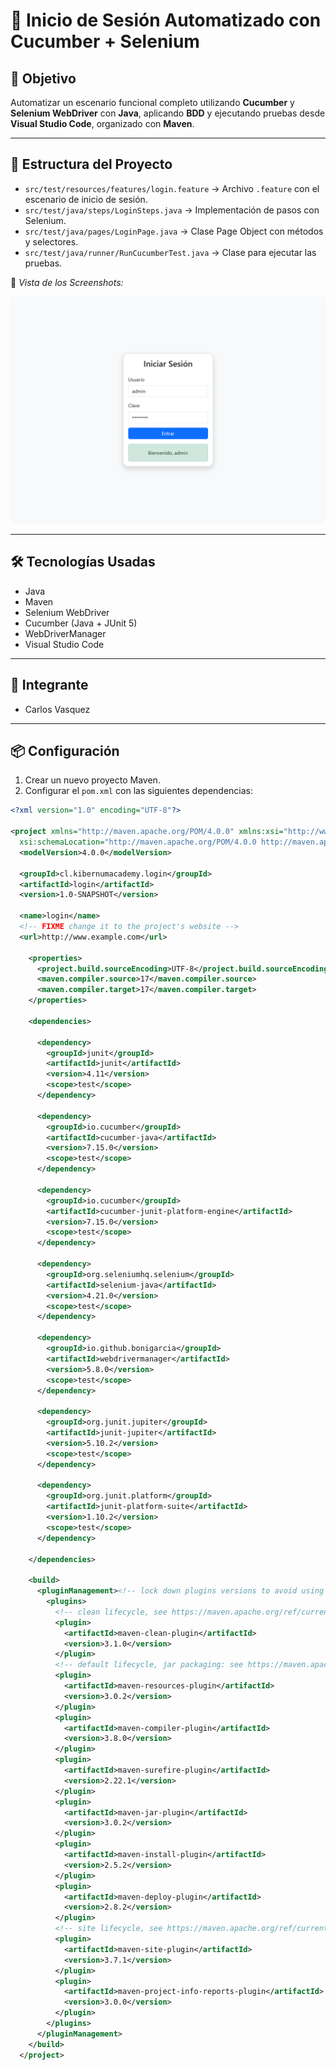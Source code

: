 # 🧪 Inicio de Sesión Automatizado con Cucumber + Selenium

## 🎯 Objetivo  
Automatizar un escenario funcional completo utilizando **Cucumber** y **Selenium WebDriver** con **Java**, aplicando **BDD** y ejecutando pruebas desde **Visual Studio Code**, organizado con **Maven**.

---

## 📁 Estructura del Proyecto

- `src/test/resources/features/login.feature` → Archivo `.feature` con el escenario de inicio de sesión.  
- `src/test/java/steps/LoginSteps.java` → Implementación de pasos con Selenium.  
- `src/test/java/pages/LoginPage.java` → Clase Page Object con métodos y selectores.  
- `src/test/java/runner/RunCucumberTest.java` → Clase para ejecutar las pruebas.
    
📸 *Vista de los Screenshots:*  

![screenshots](./screenshots/Usuario_accede_con_credenciales_v_lidas.png)


---

## 🛠️ Tecnologías Usadas

- Java  
- Maven  
- Selenium WebDriver  
- Cucumber (Java + JUnit 5)  
- WebDriverManager  
- Visual Studio Code

---

## 👤 Integrante

- Carlos Vasquez

---

## 📦 Configuración

1. Crear un nuevo proyecto Maven.  
2. Configurar el `pom.xml` con las siguientes dependencias:

```xml
<?xml version="1.0" encoding="UTF-8"?>

<project xmlns="http://maven.apache.org/POM/4.0.0" xmlns:xsi="http://www.w3.org/2001/XMLSchema-instance"
  xsi:schemaLocation="http://maven.apache.org/POM/4.0.0 http://maven.apache.org/xsd/maven-4.0.0.xsd">
  <modelVersion>4.0.0</modelVersion>

  <groupId>cl.kibernumacademy.login</groupId>
  <artifactId>login</artifactId>
  <version>1.0-SNAPSHOT</version>

  <name>login</name>
  <!-- FIXME change it to the project's website -->
  <url>http://www.example.com</url>

    <properties>
      <project.build.sourceEncoding>UTF-8</project.build.sourceEncoding>
      <maven.compiler.source>17</maven.compiler.source>
      <maven.compiler.target>17</maven.compiler.target>
    </properties>

    <dependencies>

      <dependency>
        <groupId>junit</groupId>
        <artifactId>junit</artifactId>
        <version>4.11</version>
        <scope>test</scope>
      </dependency>

      <dependency>
        <groupId>io.cucumber</groupId>
        <artifactId>cucumber-java</artifactId>
        <version>7.15.0</version>
        <scope>test</scope>
      </dependency>

      <dependency>
        <groupId>io.cucumber</groupId>
        <artifactId>cucumber-junit-platform-engine</artifactId>
        <version>7.15.0</version>
        <scope>test</scope>
      </dependency>

      <dependency>
        <groupId>org.seleniumhq.selenium</groupId>
        <artifactId>selenium-java</artifactId>
        <version>4.21.0</version>
        <scope>test</scope>
      </dependency>

      <dependency>
        <groupId>io.github.bonigarcia</groupId>
        <artifactId>webdrivermanager</artifactId>
        <version>5.8.0</version>
        <scope>test</scope>
      </dependency>

      <dependency>
        <groupId>org.junit.jupiter</groupId>
        <artifactId>junit-jupiter</artifactId>
        <version>5.10.2</version>
        <scope>test</scope>
      </dependency>

      <dependency>
        <groupId>org.junit.platform</groupId>
        <artifactId>junit-platform-suite</artifactId>
        <version>1.10.2</version>
        <scope>test</scope>
      </dependency>
      
    </dependencies>

    <build>
      <pluginManagement><!-- lock down plugins versions to avoid using Maven defaults (may be moved to parent pom) -->
        <plugins>
          <!-- clean lifecycle, see https://maven.apache.org/ref/current/maven-core/lifecycles.html#clean_Lifecycle -->
          <plugin>
            <artifactId>maven-clean-plugin</artifactId>
            <version>3.1.0</version>
          </plugin>
          <!-- default lifecycle, jar packaging: see https://maven.apache.org/ref/current/maven-core/default-bindings.html#Plugin_bindings_for_jar_packaging -->
          <plugin>
            <artifactId>maven-resources-plugin</artifactId>
            <version>3.0.2</version>
          </plugin>
          <plugin>
            <artifactId>maven-compiler-plugin</artifactId>
            <version>3.8.0</version>
          </plugin>
          <plugin>
            <artifactId>maven-surefire-plugin</artifactId>
            <version>2.22.1</version>
          </plugin>
          <plugin>
            <artifactId>maven-jar-plugin</artifactId>
            <version>3.0.2</version>
          </plugin>
          <plugin>
            <artifactId>maven-install-plugin</artifactId>
            <version>2.5.2</version>
          </plugin>
          <plugin>
            <artifactId>maven-deploy-plugin</artifactId>
            <version>2.8.2</version>
          </plugin>
          <!-- site lifecycle, see https://maven.apache.org/ref/current/maven-core/lifecycles.html#site_Lifecycle -->
          <plugin>
            <artifactId>maven-site-plugin</artifactId>
            <version>3.7.1</version>
          </plugin>
          <plugin>
            <artifactId>maven-project-info-reports-plugin</artifactId>
            <version>3.0.0</version>
          </plugin>
        </plugins>
      </pluginManagement>
    </build>
  </project>
